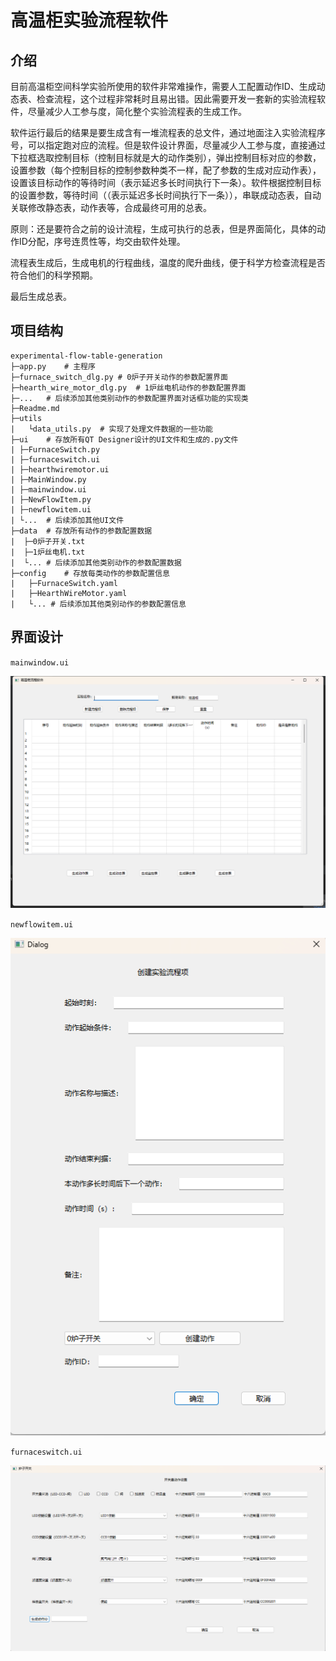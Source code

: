 # 高温柜实验流程软件

## 介绍

目前高温柜空间科学实验所使用的软件非常难操作，需要人工配置动作ID、生成动态表、检查流程，这个过程非常耗时且易出错。因此需要开发一套新的实验流程软件，尽量减少人工参与度，简化整个实验流程表的生成工作。

软件运行最后的结果是要生成含有一堆流程表的总文件，通过地面注入实验流程序号，可以指定跑对应的流程。但是软件设计界面，尽量减少人工参与度，直接通过下拉框选取控制目标（控制目标就是大的动作类别），弹出控制目标对应的参数，设置参数（每个控制目标的控制参数种类不一样，配了参数的生成对应动作表），设置该目标动作的等待时间（表示延迟多长时间执行下一条）。软件根据控制目标的设置参数，等待时间（（表示延迟多长时间执行下一条）），串联成动态表，自动关联修改静态表，动作表等，合成最终可用的总表。

原则：还是要符合之前的设计流程，生成可执行的总表，但是界面简化，具体的动作ID分配，序号连贯性等，均交由软件处理。

流程表生成后，生成电机的行程曲线，温度的爬升曲线，便于科学方检查流程是否符合他们的科学预期。

最后生成总表。

## 项目结构

```
experimental-flow-table-generation
├─app.py	# 主程序
├─furnace_switch_dlg.py	# 0炉子开关动作的参数配置界面
├─hearth_wire_motor_dlg.py	# 1炉丝电机动作的参数配置界面
├─...	# 后续添加其他类别动作的参数配置界面对话框功能的实现类
├─Readme.md
├─utils
|   └data_utils.py	# 实现了处理文件数据的一些功能
├─ui	# 存放所有QT Designer设计的UI文件和生成的.py文件
| ├─FurnaceSwitch.py
| ├─furnaceswitch.ui
| ├─hearthwiremotor.ui
| ├─MainWindow.py
| ├─mainwindow.ui
| ├─NewFlowItem.py
| ├─newflowitem.ui
| └...	# 后续添加其他UI文件
├─data	# 存放所有动作的参数配置数据
|  ├─0炉子开关.txt
|  ├─1炉丝电机.txt
|  └...	# 后续添加其他类别动作的参数配置数据
├─config	# 存放每类动作的参数配置信息
|   ├─FurnaceSwitch.yaml	
|   ├─HearthWireMotor.yaml	
|   └... # 后续添加其他类别动作的参数配置信息
```

## 界面设计

`mainwindow.ui`

![image-20231031121353731](imgs/image-20231031121353731.png)

`newflowitem.ui`

![image-20231031121656484](imgs/image-20231031121656484.png)

`furnaceswitch.ui`

![image-20231031121749170](imgs/image-20231031121749170.png)